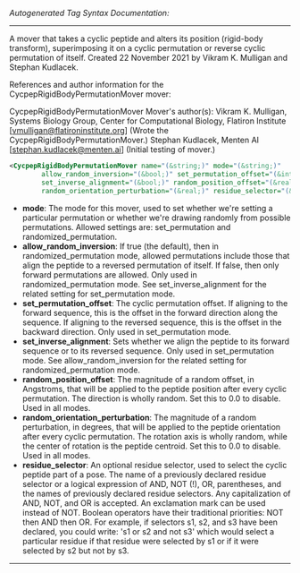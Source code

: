 <!-- THIS IS AN AUTOGENERATED FILE: Don't edit it directly, instead change the schema definition in the code itself. -->

_Autogenerated Tag Syntax Documentation:_

---
A mover that takes a cyclic peptide and alters its position (rigid-body transform), superimposing it on a cyclic permutation or reverse cyclic permutation of itself.  Created 22 November 2021 by Vikram K. Mulligan and Stephan Kudlacek.

References and author information for the CycpepRigidBodyPermutationMover mover:

CycpepRigidBodyPermutationMover Mover's author(s):
Vikram K. Mulligan, Systems Biology Group, Center for Computational Biology, Flatiron Institute [vmulligan@flatironinstitute.org]  (Wrote the CycpepRigidBodyPermutationMover.)
Stephan Kudlacek, Menten AI [stephan.kudlacek@menten.ai]  (Initial testing of mover.)

```xml
<CycpepRigidBodyPermutationMover name="(&string;)" mode="(&string;)"
        allow_random_inversion="(&bool;)" set_permutation_offset="(&integer;)"
        set_inverse_alignment="(&bool;)" random_position_offset="(&real;)"
        random_orientation_perturbation="(&real;)" residue_selector="(&string;)" />
```

-   **mode**: The mode for this mover, used to set whether we're setting a particular permutation or whether we're drawing randomly from possible permutations.  Allowed settings are: set_permutation and randomized_permutation.
-   **allow_random_inversion**: If true (the default), then in randomized_permutation mode, allowed permutations include those that align the peptide to a reversed permutation of itself.  If false, then only forward permutations are allowed.  Only used in randomized_permutation mode.  See set_inverse_alignment for the related setting for set_permutation mode.
-   **set_permutation_offset**: The cyclic permutation offset.  If aligning to the forward sequence, this is the offset in the forward direction along the sequence.  If aligning to the reversed sequence, this is the offset in the backward direction.  Only used in set_permutation mode.
-   **set_inverse_alignment**: Sets whether we align the peptide to its forward sequence or to its reversed sequence.  Only used in set_permutation mode.  See allow_random_inversion for the related setting for randomized_permutation mode.
-   **random_position_offset**: The magnitude of a random offset, in Angstroms, that will be applied to the peptide position after every cyclic permutation. The direction is wholly random.  Set this to 0.0 to disable.  Used in all modes.
-   **random_orientation_perturbation**: The magnitude of a random perturbation, in degrees, that will be applied to the peptide orientation after every cyclic permutation. The rotation axis is wholly random, while the center of rotation is the peptide centroid.  Set this to 0.0 to disable.  Used in all modes.
-   **residue_selector**: An optional residue selector, used to select the cyclic peptide part of a pose. The name of a previously declared residue selector or a logical expression of AND, NOT (!), OR, parentheses, and the names of previously declared residue selectors. Any capitalization of AND, NOT, and OR is accepted. An exclamation mark can be used instead of NOT. Boolean operators have their traditional priorities: NOT then AND then OR. For example, if selectors s1, s2, and s3 have been declared, you could write: 's1 or s2 and not s3' which would select a particular residue if that residue were selected by s1 or if it were selected by s2 but not by s3.

---

